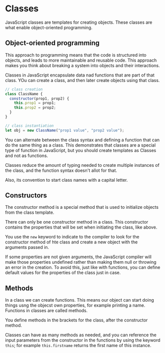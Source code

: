 # Classes

JavaScript classes are templates for creating objects. These classes are what enable object-oriented programming.

## Object-oriented programming

This approach to programming means that the code is structured into objects, and leads to more maintainable and reusable code. This approach makes you think about breaking a system into objects and their interactions.

Classes in JavaScript encapsulate data nad functions that are part of that class. YOu can create a class, and then later create objects using that class.

```javascript
// class creation
class ClassName {
  constructor(prop1, prop2) {
    this.prop1 = prop1;
    this.prop2 = prop2;
  }
}

// class instantiation
let obj = new ClassName("prop1 value", "prop2 value");
```

You can alternate between the class syntax and defining a function that can do the same thing as a class. This demonstrates that classes are a special type of function in JavaScript, but you should create templates as Classes and not as functions.

Classes reduce the amount of typing needed to create multiple instances of the class, and the function syntax doesn't allot for that.

Also, its convention to start class names with a capital letter.

## Constructors

The constructor method is a special method that is used to initialize objects from the class template.

There can only be one constructor method in a class. This constructor contains the properties that will be set when initiating the class, like above.

You use the `new` keyword to indicate to the compiler to look for the constructor method of hte class and create a new object with the arguments passed in.

If some properties are not given arguments, the JavaScript compiler will make those properties undefined rather than making them null or throwing an error in the creation. To avoid this, just like with functions, you can define default values for the properties of the class just in case.

## Methods

In a class we can create functions. This means our object can start doing things usng the objecst own properties, for example printing a name. Functions in classes are called methods.

You define methods in the brackets for the class, after the constructor method.

Classes can have as many methods as needed, and you can reference the input parameters from the constructor in the functions by using the keyword `this`; for example `this.firstname` returns the first name of this instance.
